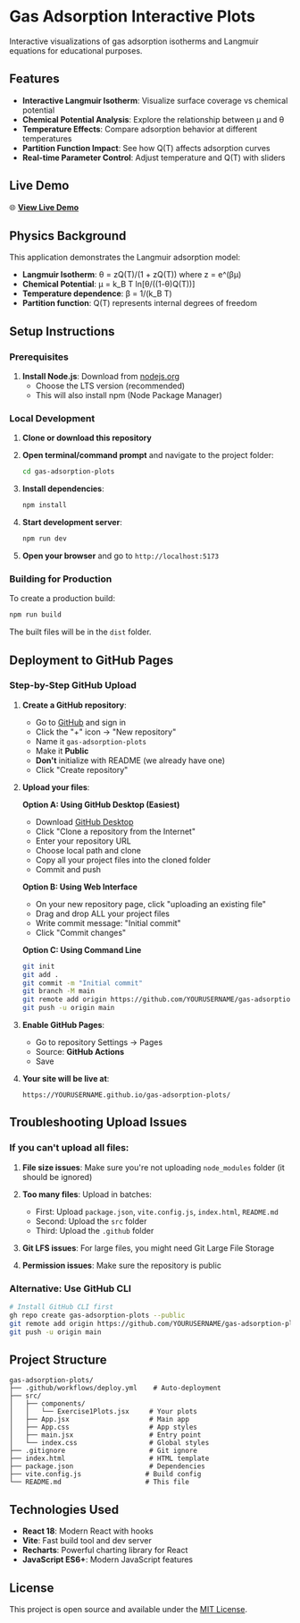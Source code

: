 # Gas Adsorption Interactive Plots

Interactive visualizations of gas adsorption isotherms and Langmuir equations for educational purposes.

## Features

- **Interactive Langmuir Isotherm**: Visualize surface coverage vs chemical potential
- **Chemical Potential Analysis**: Explore the relationship between μ and θ
- **Temperature Effects**: Compare adsorption behavior at different temperatures
- **Partition Function Impact**: See how Q(T) affects adsorption curves
- **Real-time Parameter Control**: Adjust temperature and Q(T) with sliders

## Live Demo

🌐 **[View Live Demo](https://yourusername.github.io/gas-adsorption-plots/)**

## Physics Background

This application demonstrates the Langmuir adsorption model:

- **Langmuir Isotherm**: θ = zQ(T)/(1 + zQ(T)) where z = e^(βμ)
- **Chemical Potential**: μ = k_B T ln[θ/((1-θ)Q(T))]
- **Temperature dependence**: β = 1/(k_B T)
- **Partition function**: Q(T) represents internal degrees of freedom

## Setup Instructions

### Prerequisites

1. **Install Node.js**: Download from [nodejs.org](https://nodejs.org/)
   - Choose the LTS version (recommended)
   - This will also install npm (Node Package Manager)

### Local Development

1. **Clone or download this repository**
2. **Open terminal/command prompt** and navigate to the project folder:
   ```bash
   cd gas-adsorption-plots
   ```

3. **Install dependencies**:
   ```bash
   npm install
   ```

4. **Start development server**:
   ```bash
   npm run dev
   ```

5. **Open your browser** and go to `http://localhost:5173`

### Building for Production

To create a production build:

```bash
npm run build
```

The built files will be in the `dist` folder.

## Deployment to GitHub Pages

### Step-by-Step GitHub Upload

1. **Create a GitHub repository**:
   - Go to [GitHub](https://github.com) and sign in
   - Click the "+" icon → "New repository"
   - Name it `gas-adsorption-plots`
   - Make it **Public**
   - **Don't** initialize with README (we already have one)
   - Click "Create repository"

2. **Upload your files**:
   
   **Option A: Using GitHub Desktop (Easiest)**
   - Download [GitHub Desktop](https://desktop.github.com/)
   - Click "Clone a repository from the Internet"
   - Enter your repository URL
   - Choose local path and clone
   - Copy all your project files into the cloned folder
   - Commit and push

   **Option B: Using Web Interface**
   - On your new repository page, click "uploading an existing file"
   - Drag and drop ALL your project files
   - Write commit message: "Initial commit"
   - Click "Commit changes"

   **Option C: Using Command Line**
   ```bash
   git init
   git add .
   git commit -m "Initial commit"
   git branch -M main
   git remote add origin https://github.com/YOURUSERNAME/gas-adsorption-plots.git
   git push -u origin main
   ```

3. **Enable GitHub Pages**:
   - Go to repository Settings → Pages
   - Source: **GitHub Actions**
   - Save

4. **Your site will be live at**:
   ```
   https://YOURUSERNAME.github.io/gas-adsorption-plots/
   ```

## Troubleshooting Upload Issues

### If you can't upload all files:

1. **File size issues**: Make sure you're not uploading `node_modules` folder (it should be ignored)

2. **Too many files**: Upload in batches:
   - First: Upload `package.json`, `vite.config.js`, `index.html`, `README.md`
   - Second: Upload the `src` folder
   - Third: Upload the `.github` folder

3. **Git LFS issues**: For large files, you might need Git Large File Storage

4. **Permission issues**: Make sure the repository is public

### Alternative: Use GitHub CLI

```bash
# Install GitHub CLI first
gh repo create gas-adsorption-plots --public
git remote add origin https://github.com/YOURUSERNAME/gas-adsorption-plots.git
git push -u origin main
```

## Project Structure

```
gas-adsorption-plots/
├── .github/workflows/deploy.yml    # Auto-deployment
├── src/
│   ├── components/
│   │   └── Exercise1Plots.jsx     # Your plots
│   ├── App.jsx                    # Main app
│   ├── App.css                    # App styles
│   ├── main.jsx                   # Entry point
│   └── index.css                  # Global styles
├── .gitignore                     # Git ignore
├── index.html                     # HTML template
├── package.json                   # Dependencies
├── vite.config.js                # Build config
└── README.md                     # This file
```

## Technologies Used

- **React 18**: Modern React with hooks
- **Vite**: Fast build tool and dev server
- **Recharts**: Powerful charting library for React
- **JavaScript ES6+**: Modern JavaScript features

## License

This project is open source and available under the [MIT License](LICENSE). 